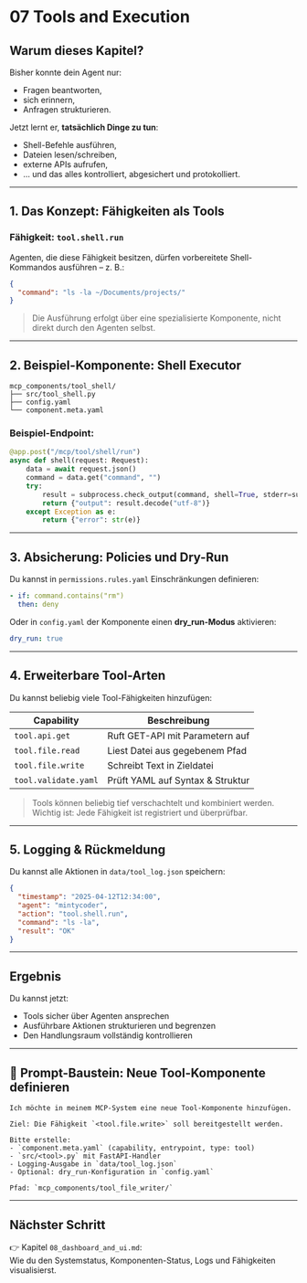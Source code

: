 # 07 Tools and Execution

## Warum dieses Kapitel?

Bisher konnte dein Agent nur:
- Fragen beantworten,
- sich erinnern,
- Anfragen strukturieren.

Jetzt lernt er, **tatsächlich Dinge zu tun**:
- Shell-Befehle ausführen,
- Dateien lesen/schreiben,
- externe APIs aufrufen,
- ... und das alles kontrolliert, abgesichert und protokolliert.

---

## 1. Das Konzept: Fähigkeiten als Tools

### Fähigkeit: `tool.shell.run`

Agenten, die diese Fähigkeit besitzen, dürfen vorbereitete Shell-Kommandos ausführen – z. B.:

```json
{
  "command": "ls -la ~/Documents/projects/"
}
```

> Die Ausführung erfolgt über eine spezialisierte Komponente, nicht direkt durch den Agenten selbst.

---

## 2. Beispiel-Komponente: Shell Executor

```plaintext
mcp_components/tool_shell/
├── src/tool_shell.py
├── config.yaml
└── component.meta.yaml
```

### Beispiel-Endpoint:

```python
@app.post("/mcp/tool/shell/run")
async def shell(request: Request):
    data = await request.json()
    command = data.get("command", "")
    try:
        result = subprocess.check_output(command, shell=True, stderr=subprocess.STDOUT, timeout=5)
        return {"output": result.decode("utf-8")}
    except Exception as e:
        return {"error": str(e)}
```

---

## 3. Absicherung: Policies und Dry-Run

Du kannst in `permissions.rules.yaml` Einschränkungen definieren:

```yaml
- if: command.contains("rm")
  then: deny
```

Oder in `config.yaml` der Komponente einen **dry_run-Modus** aktivieren:

```yaml
dry_run: true
```

---

## 4. Erweiterbare Tool-Arten

Du kannst beliebig viele Tool-Fähigkeiten hinzufügen:

| Capability          | Beschreibung                                |
|---------------------|---------------------------------------------|
| `tool.api.get`      | Ruft GET-API mit Parametern auf             |
| `tool.file.read`    | Liest Datei aus gegebenem Pfad              |
| `tool.file.write`   | Schreibt Text in Zieldatei                  |
| `tool.validate.yaml`| Prüft YAML auf Syntax & Struktur            |

> Tools können beliebig tief verschachtelt und kombiniert werden.  
> Wichtig ist: Jede Fähigkeit ist registriert und überprüfbar.

---

## 5. Logging & Rückmeldung

Du kannst alle Aktionen in `data/tool_log.json` speichern:

```json
{
  "timestamp": "2025-04-12T12:34:00",
  "agent": "mintycoder",
  "action": "tool.shell.run",
  "command": "ls -la",
  "result": "OK"
}
```

---

## Ergebnis

Du kannst jetzt:
- Tools sicher über Agenten ansprechen
- Ausführbare Aktionen strukturieren und begrenzen
- Den Handlungsraum vollständig kontrollieren

---

## 🧩 Prompt-Baustein: Neue Tool-Komponente definieren

```
Ich möchte in meinem MCP-System eine neue Tool-Komponente hinzufügen.

Ziel: Die Fähigkeit `<tool.file.write>` soll bereitgestellt werden.

Bitte erstelle:
- `component.meta.yaml` (capability, entrypoint, type: tool)
- `src/<tool>.py` mit FastAPI-Handler
- Logging-Ausgabe in `data/tool_log.json`
- Optional: dry_run-Konfiguration in `config.yaml`

Pfad: `mcp_components/tool_file_writer/`
```

---

## Nächster Schritt

👉 Kapitel `08_dashboard_and_ui.md`:  
Wie du den Systemstatus, Komponenten-Status, Logs und Fähigkeiten visualisierst.
